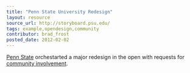 ```yaml
---
title: "Penn State University Redesign"
layout: resource
source_url: http://storyboard.psu.edu/
tags: example,opendesign,community
contributor: brad_frost
posted_date: 2012-02-02
---
```

[Penn State](http://www.psu.edu/) orchestarted a major redesign in the open with requests for [community involvement](http://storyboard.psu.edu/2012/02/how-what-who.html).